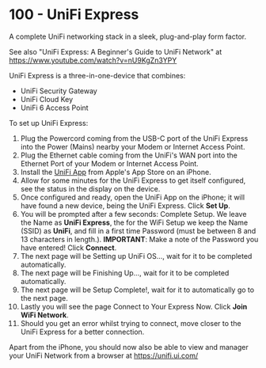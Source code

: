 # 100 - UniFi Express

A complete UniFi networking stack in a sleek, plug-and-play form factor.

See also "UniFi Express: A Beginner's Guide to UniFi Network" at https://www.youtube.com/watch?v=nU9KgZn3YPY

UniFi Express is a three-in-one-device that combines:

- UniFi Security Gateway
- UniFi Cloud Key
- UniFi 6 Access Point

To set up UniFi Express:

1. Plug the Powercord coming from the USB-C port of the UniFi Express into the Power (Mains) nearby your Modem or Internet Access Point.
2. Plug the Ethernet cable coming from the UniFi's WAN port into the Ethernet Port of your Modem or Internet Access Point.
3. Install the [UniFi App](https://apps.apple.com/nl/app/unifi/id1057750338) from Apple's App Store on an iPhone.
4. Allow for some minutes for the UniFi Express to get itself configured, see the status in the display on the device.
5. Once configured and ready, open the UniFi App on the iPhone; it will have found a new device, being the UniFi Express. Click **Set Up**.
6. You will be prompted after a few seconds: Complete Setup. We leave the Name as **UniFi Express**, the for the WiFi Setup we keep the Name (SSID) as **UniFi**, and fill in a first time Password (must be between 8 and 13 characters in length.). **IMPORTANT**: Make a note of the Password you have entered! Click **Connect**.
7. The next page will be Setting up UniFi OS..., wait for it to be completed automatically.
8. The next page will be Finishing Up..., wait for it to be completed automatically.
9. The next page will be Setup Complete!, wait for it to automatically go to the next page.
10. Lastly you will see the page Connect to Your Express Now. Click **Join WiFi Network**.
11. Should you get an error whilst trying to connect, move closer to the UniFi Express for a better connection.

Apart from the iPhone, you should now also be able to view and manager your UniFi Network from a browser at https://unifi.ui.com/
